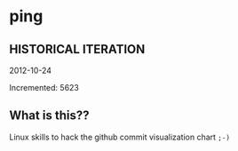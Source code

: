 # ping

## HISTORICAL ITERATION
2012-10-24

Incremented: 5623

## What is this?? 
Linux skills to hack the github commit visualization chart `;-)`
